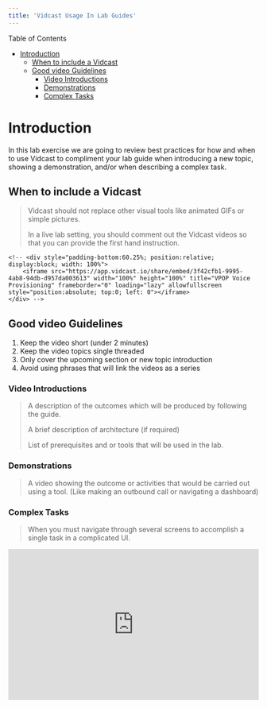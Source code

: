 ```yaml
---
title: 'Vidcast Usage In Lab Guides'
---
```


Table of Contents
- [Introduction](#introduction)
  - [When to include a Vidcast](#when-to-include-a-vidcast)
  - [Good video Guidelines](#good-video-guidelines)
    - [Video Introductions](#video-introductions)
    - [Demonstrations](#demonstrations)
    - [Complex Tasks](#complex-tasks)

# Introduction

In this lab exercise we are going to review best practices for how and when to use Vidcast to compliment your lab guide when introducing a new topic, showing a demonstration, and/or when describing a complex task.  

## When to include a Vidcast
> Vidcast should not replace other visual tools like animated GIFs or simple pictures.
>
> In a live lab setting, you should comment out the Vidcast videos so that you can provide the first hand instruction.  
``` 
<!-- <div style="padding-bottom:60.25%; position:relative; display:block; width: 100%">
	<iframe src="https://app.vidcast.io/share/embed/3f42cfb1-9995-4ab8-94db-d957da003613" width="100%" height="100%" title="VPOP Voice Provisioning" frameborder="0" loading="lazy" allowfullscreen style="position:absolute; top:0; left: 0"></iframe>
</div> --> 
```
> 

## Good video Guidelines
1. Keep the video short (under 2 minutes)
2. Keep the video topics single threaded 
3. Only cover the upcoming section or new topic introduction
4. Avoid using phrases that will link the videos as a series

### Video Introductions
> A description of the outcomes which will be produced by following the guide.
> 
> A brief description of architecture (if required)
>
> List of prerequisites and or tools that will be used in the lab.


### Demonstrations
> A video showing the outcome or activities that would be carried out using a tool. (Like making an outbound call or navigating a dashboard)


### Complex Tasks
> When you must navigate through several screens to accomplish a single task in a complicated UI.
>
<div style="padding-bottom:60.25%; position:relative; display:block; width: 100%">
	<iframe src="https://app.vidcast.io/share/embed/3f42cfb1-9995-4ab8-94db-d957da003613" width="100%" height="100%" title="VPOP Voice Provisioning" frameborder="0" loading="lazy" allowfullscreen style="position:absolute; top:0; left: 0"></iframe>
</div>


